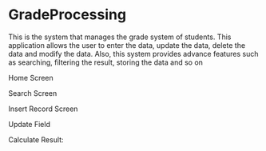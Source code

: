 # GradeProcessing
This is the system that manages the grade system of students. This application allows the user to enter the data, update the data, delete the data and modify the data. Also, this system provides advance features such as searching, filtering the result, storing the data and so on

Home Screen



Search Screen



Insert Record Screen


Update Field



Calculate Result:



